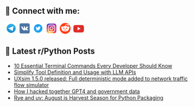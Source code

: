 ## 🔎 Connect with me:
[<img src="https://github.com/bullbesh/bullbesh/blob/main/images/Telegram.png" width="32" height="32" />](https://t.me/bullbesh)
[<img src="https://github.com/bullbesh/bullbesh/blob/main/images/VK.png" width="32" height="32" />](https://vk.com/bullbesh)
[<img src="https://github.com/bullbesh/bullbesh/blob/main/images/Twitter.png" width="32" height="32" />](https://twitter.com/bullbesh1)
[<img src="https://github.com/bullbesh/bullbesh/blob/main/images/Instagram.png" width="32" height="32" />](https://www.instagram.com/bullbesh)
[<img src="https://github.com/bullbesh/bullbesh/blob/main/images/Reddit.png" width="32" height="32" />](https://www.reddit.com/user/bullbesh)
[<img src="https://github.com/bullbesh/bullbesh/blob/main/images/YouTube.png" width="32" height="32" />](https://www.youtube.com/channel/UCtfjRs6uzgq5mfm8S06WTcg)

## 📕 Latest r/Python Posts
<!-- BLOG-POST-LIST:START -->
- [10 Essential Terminal Commands Every Developer Should Know](https://www.reddit.com/r/Python/comments/1exqqkl/10_essential_terminal_commands_every_developer/)
- [Simplify Tool Definition and Usage with LLM APIs](https://www.reddit.com/r/Python/comments/1exq9kj/simplify_tool_definition_and_usage_with_llm_apis/)
- [UXsim 1.5.0 released: Full deterministic mode added to network traffic flow simulator](https://www.reddit.com/r/Python/comments/1exq4xg/uxsim_150_released_full_deterministic_mode_added/)
- [How I hacked together GPT4 and government data](https://www.reddit.com/r/Python/comments/1exp952/how_i_hacked_together_gpt4_and_government_data/)
- [Rye and uv: August is Harvest Season for Python Packaging](https://www.reddit.com/r/Python/comments/1exnyiy/rye_and_uv_august_is_harvest_season_for_python/)
<!-- BLOG-POST-LIST:END -->
